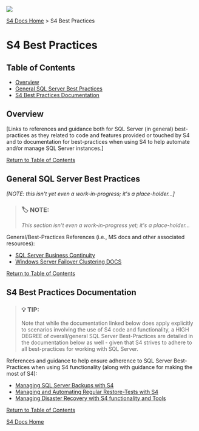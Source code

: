 ![](https://assets.overachiever.net/s4/images/s4_main_logo.png)

[S4 Docs Home](/readme.md) > S4 Best Practices

# S4 Best Practices

## Table of Contents
- [Overview](#section-name-here)
- [General SQL Server Best Practices](#general-sql-server-best-practices)
- [S4 Best Practices Documentation](#s4-best-practices-documentation)

## Overview
[Links to references and guidance both for SQL Server (in general) best-practices as they related to code and features provided or touched by S4 and to documentation for best-practices when using S4 to help automate and/or manage SQL Server instances.]

[Return to Table of Contents](#table-of-contents)

## General SQL Server Best Practices
*[NOTE: this isn't yet even a work-in-progress; it's a place-holder...]*
> ### :label: **NOTE:** 
> *This section isn't even a work-in-progress yet; it's a place-holder...*

General/Best-Practices References (i.e., MS docs and other associated resources): 

- [SQL Server Business Continuity](https://docs.microsoft.com/en-us/sql/database-engine/sql-server-business-continuity-dr?view=sql-server-2017)
- [Windows Server Failover Clustering DOCS](https://docs.microsoft.com/en-us/windows-server/failover-clustering/failover-clustering-overview)


[Return to Table of Contents](#table-of-contents)

## S4 Best Practices Documentation

> ### :bulb: **TIP:**
>  Note that while the documentation linked below does apply explicitly to scenarios involving the use of S4 code and functionality, a HIGH DEGREE of overall/general SQL Server Best-Practices are detailed in the documentation below as well - given that S4 strives to adhere to all best-practices for working with SQL Server.

References and guidance to help ensure adherence to SQL Server Best-Practices when using S4 functionality (along with guidance for making the most of S4):

- [Managing SQL Server Backups with S4](/documentation/best-practices/backups.md)
- [Managing and Automating Regular Restore-Tests with S4](/documentation/best-practices/restores.md)
- [Managing Disaster Recovery with S4 functionality and Tools](/documentation/best-practices/disaster_recovery.md)

<section style="visibility:hidden; display:none;">

- [Managing SQL Server Agent Jobs with S4](/documentation/best-practices/jobs.md)

</section>

<section style="visibility:hidden; display:none;">

## S4 Worst Practices 

[Place-Holder for "don't do this" type of documentation/details for common stumbling-blocks and 'mistakes' that people might otherwise be tempted to make... ]

</section>

[Return to Table of Contents](#table-of-contents)

[S4 Docs Home](/readme.md)